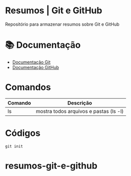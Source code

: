 # Resumos | Git e GitHub 

Repositório para armazenar resumos sobre Git e GitHub 

# 📚 Documentação

- [Documentação Git](https://git-scm.com/doc)
- [Documentação GitHub](https://docs.github.com/)

# Comandos

| Comando | Descrição |
|------|--------|
|ls | mostra todos arquivos e pastas (ls -l)|

# Códigos
```
git init 
```
# resumos-git-e-github
